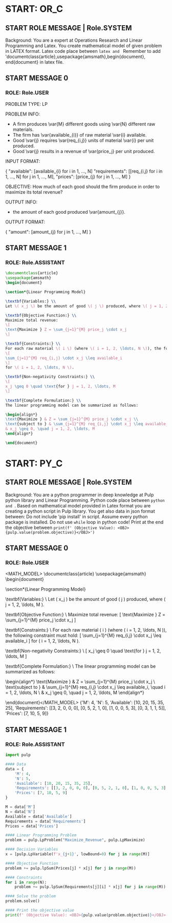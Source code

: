 # START: OR_C 
## START ROLE MESSAGE | Role.SYSTEM 
Background: You are a expert at Operations Research and Linear Programming and Latex. You create mathematical model of given problem in LATEX format. Latex code place between ```latex and ``` Remember to add 'documentclass{article},usepackage{amsmath},begin{document}, end{document} in latex file. 
## START MESSAGE 0 
### ROLE: Role.USER
<DESCRIPTION>
PROBLEM TYPE: LP

PROBLEM INFO:

- A firm produces \var{M} different goods using \var{N} different raw materials.
- The firm has \var{available_{i}} of raw material \var{i} available.
- Good \var{j} requires \var{req_{i,j}} units of material \var{i} per unit produced.
- Good \var{j} results in a revenue of \var{price_j} per unit produced.


INPUT FORMAT: 

{
    "available": [available_{i} for i in 1, ..., N]
    "requirements": [[req_{i,j} for i in 1, ..., N] for j in 1, ..., M],
    "prices": [price_{j} for j in 1, ..., M]
}

OBJECTIVE: How much of each good should the firm produce in order to maximize its total revenue?

OUTPUT INFO:

- the amount of each good produced \var{amount_{j}}.

OUTPUT FORMAT:

{
    "amount": [amount_{j} for j in 1, ..., M]
}

</DESCRIPTION>


## START MESSAGE 1 
### ROLE: Role.ASSISTANT
```latex
\documentclass{article}
\usepackage{amsmath}
\begin{document}

\section*{Linear Programming Model}

\textbf{Variables:} \\
Let \( x_j \) be the amount of good \( j \) produced, where \( j = 1, 2, \ldots, M \).

\textbf{Objective Function:} \\
Maximize total revenue:
\[
\text{Maximize } Z = \sum_{j=1}^{M} price_j \cdot x_j
\]

\textbf{Constraints:} \\
For each raw material \( i \) (where \( i = 1, 2, \ldots, N \)), the following constraint must hold:
\[
\sum_{j=1}^{M} req_{i,j} \cdot x_j \leq available_i
\]
for \( i = 1, 2, \ldots, N \).

\textbf{Non-negativity Constraints:} \\
\[
x_j \geq 0 \quad \text{for } j = 1, 2, \ldots, M
\]

\textbf{Complete Formulation:} \\
The linear programming model can be summarized as follows:

\begin{align*}
\text{Maximize } & Z = \sum_{j=1}^{M} price_j \cdot x_j \\
\text{subject to } & \sum_{j=1}^{M} req_{i,j} \cdot x_j \leq available_i, \quad i = 1, 2, \ldots, N \\
& x_j \geq 0, \quad j = 1, 2, \ldots, M
\end{align*}

\end{document}
```

# START: PY_C 
## START ROLE MESSAGE | Role.SYSTEM 
Background: You are a python programmer in deep knowledge at Pulp python library and Linear Programming. Python code place between ```python and ```. Based on mathematical model provided in Latex format you are creating a python script in Pulp library. You get also data in json format between: <DATA></DATA> Do not include 'pip install' in script. Assume every python package is installed. Do not use `while` loop in python code! Print at the end the objective between <OBJ></OBJ> `print(f' (Objective Value): <OBJ>{pulp.value(problem.objective)}</OBJ>')` 
## START MESSAGE 0 
### ROLE: Role.USER
<MATH_MODEL>
\documentclass{article}
\usepackage{amsmath}
\begin{document}

\section*{Linear Programming Model}

\textbf{Variables:} \\
Let \( x_j \) be the amount of good \( j \) produced, where \( j = 1, 2, \ldots, M \).

\textbf{Objective Function:} \\
Maximize total revenue:
\[
\text{Maximize } Z = \sum_{j=1}^{M} price_j \cdot x_j
\]

\textbf{Constraints:} \\
For each raw material \( i \) (where \( i = 1, 2, \ldots, N \)), the following constraint must hold:
\[
\sum_{j=1}^{M} req_{i,j} \cdot x_j \leq available_i
\]
for \( i = 1, 2, \ldots, N \).

\textbf{Non-negativity Constraints:} \\
\[
x_j \geq 0 \quad \text{for } j = 1, 2, \ldots, M
\]

\textbf{Complete Formulation:} \\
The linear programming model can be summarized as follows:

\begin{align*}
\text{Maximize } & Z = \sum_{j=1}^{M} price_j \cdot x_j \\
\text{subject to } & \sum_{j=1}^{M} req_{i,j} \cdot x_j \leq available_i, \quad i = 1, 2, \ldots, N \\
& x_j \geq 0, \quad j = 1, 2, \ldots, M
\end{align*}

\end{document}</MATH_MODEL>
<DATA>
{'M': 4, 'N': 5, 'Available': [10, 20, 15, 35, 25], 'Requirements': [[3, 2, 0, 0, 0], [0, 5, 2, 1, 0], [1, 0, 0, 5, 3], [0, 3, 1, 1, 5]], 'Prices': [7, 10, 5, 9]}</DATA>


## START MESSAGE 1 
### ROLE: Role.ASSISTANT
```python
import pulp

#### Data
data = {
    'M': 4,
    'N': 5,
    'Available': [10, 20, 15, 35, 25],
    'Requirements': [[3, 2, 0, 0, 0], [0, 5, 2, 1, 0], [1, 0, 0, 5, 3], [0, 3, 1, 1, 5]],
    'Prices': [7, 10, 5, 9]
}

M = data['M']
N = data['N']
Available = data['Available']
Requirements = data['Requirements']
Prices = data['Prices']

#### Linear Programming Problem
problem = pulp.LpProblem("Maximize_Revenue", pulp.LpMaximize)

#### Decision Variables
x = [pulp.LpVariable(f'x_{j+1}', lowBound=0) for j in range(M)]

#### Objective Function
problem += pulp.lpSum(Prices[j] * x[j] for j in range(M))

#### Constraints
for i in range(N):
    problem += pulp.lpSum(Requirements[j][i] * x[j] for j in range(M)) <= Available[i]

#### Solve the problem
problem.solve()

#### Print the objective value
print(f' (Objective Value): <OBJ>{pulp.value(problem.objective)}</OBJ>')
```

